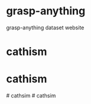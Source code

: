 # grasp-anything
grasp-anything dataset website
# cathism
# cathism
#   c a t h s i m  
 #   c a t h s i m  
 